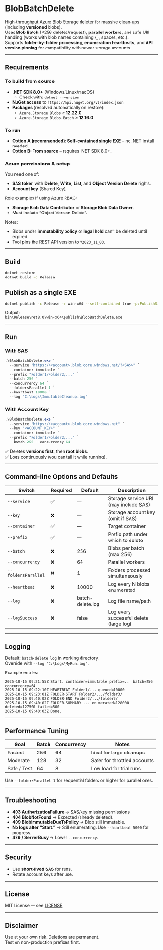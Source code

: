# BlobBatchDelete

High-throughput Azure Blob Storage deleter for massive clean-ups (including **versioned** blobs).  
Uses **Blob Batch** (≤256 deletes/request), **parallel workers**, and safe URI handling (works with blob names containing `{}`, spaces, etc.).  
Supports **folder-by-folder processing**, **enumeration heartbeats**, and **API version pinning** for compatibility with newer storage accounts.

---

## Requirements

### To build from source
- **.NET SDK 8.0+** (Windows/Linux/macOS)
  - Check with: `dotnet --version`
- **NuGet access** to `https://api.nuget.org/v3/index.json`
- **Packages** (resolved automatically on restore):
  - `Azure.Storage.Blobs` ≥ **12.22.0**
  - `Azure.Storage.Blobs.Batch` ≥ **12.16.0**

### To run
- **Option A (recommended): Self-contained single EXE** – no .NET install needed.
- **Option B: From source** – requires .NET SDK 8.0+.

### Azure permissions & setup
You need one of:
- **SAS token** with **Delete**, **Write**, **List**, and **Object Version Delete** rights.
- **Account key** (Shared Key).

Role examples if using Azure RBAC:
- **Storage Blob Data Contributor** or **Storage Blob Data Owner**.
- Must include “Object Version Delete”.

Notes:
- Blobs under **immutability policy** or **legal hold** can’t be deleted until expired.
- Tool pins the REST API version to `V2023_11_03`.

---

## Build

```bash
dotnet restore
dotnet build -c Release
```

## Publish as a single EXE

```bash
dotnet publish -c Release -r win-x64 --self-contained true -p:PublishSingleFile=true
```

Output:  
`bin\Release\net8.0\win-x64\publish\BlobBatchDelete.exe`

---

## Run

### With SAS
```powershell
.\BlobBatchDelete.exe `
  --service "https://<account>.blob.core.windows.net/?<SAS>" `
  --container immutable `
  --prefix "Folder1/Folder2/..." `
  --batch 256 `
  --concurrency 64 `
  --foldersParallel 1 `
  --heartbeat 10000 `
  --log "C:\Logs\ImmutableCleanup.log"
```

### With Account Key
```powershell
.\BlobBatchDelete.exe `
  --service "https://<account>.blob.core.windows.net" `
  --key "<ACCOUNT_KEY>" `
  --container immutable `
  --prefix "Folder1/Folder2/..." `
  --batch 256 --concurrency 64
```

✅ Deletes **versions first**, then **root blobs**.  
✅ Logs continuously (you can tail it while running).

---

## Command-line Options and Defaults

| Switch | Required | Default | Description |
|--------|-----------|----------|-------------|
| `--service` | ✅ | — | Storage service URI (may include SAS) |
| `--key` | ❌ | — | Storage account key (omit if SAS) |
| `--container` | ✅ | — | Target container |
| `--prefix` | ✅ | — | Prefix path under which to delete |
| `--batch` | ❌ | 256 | Blobs per batch (max 256) |
| `--concurrency` | ❌ | 64 | Parallel workers |
| `--foldersParallel` | ❌ | 1 | Folders processed simultaneously |
| `--heartbeat` | ❌ | 10000 | Log every N blobs enumerated |
| `--log` | ❌ | batch-delete.log | Log file name/path |
| `--logSuccess` | ❌ | false | Log every successful delete (large log) |

---

## Logging

Default: `batch-delete.log` in working directory.  
Override with `--log "C:\Logs\MyRun.log"`.

Example entries:
```
2025-10-15 09:21:55Z Start. container=immutable prefix=... batch=256 concurrency=64
2025-10-15 09:22:10Z HEARTBEAT Folder1/... queued=10000
2025-10-15 09:23:01Z FOLDER-START Folder2/.../folder3/
2025-10-15 09:40:02Z FOLDER-END Folder2/.../folder3/
2025-10-15 09:40:02Z FOLDER-SUMMARY ... enumerated=128000 deleted=127500 failed=500
2025-10-15 09:40:03Z Done.
```

---

## Performance Tuning

| Goal | Batch | Concurrency | Notes |
|------|--------|--------------|-------|
| Fastest | 256 | 64 | Ideal for large cleanups |
| Moderate | 128 | 32 | Safer for throttled accounts |
| Safe / Test | 64 | 8 | Low load for trial runs |

Use `--foldersParallel 1` for sequential folders or higher for parallel ones.

---

## Troubleshooting

- **403 AuthorizationFailure** → SAS/key missing permissions.
- **404 BlobNotFound** → Expected (already deleted).
- **409 BlobImmutableDueToPolicy** → Blob still immutable.
- **No logs after “Start.”** → Still enumerating. Use `--heartbeat 5000` for progress.
- **429 / ServerBusy** → Lower `--concurrency`.

---

## Security

- Use **short-lived SAS** for runs.  
- Rotate account keys after use.

---

## License

MIT License — see [LICENSE](./LICENSE)

---

## Disclaimer

Use at your own risk. Deletions are permanent.  
Test on non-production prefixes first.
